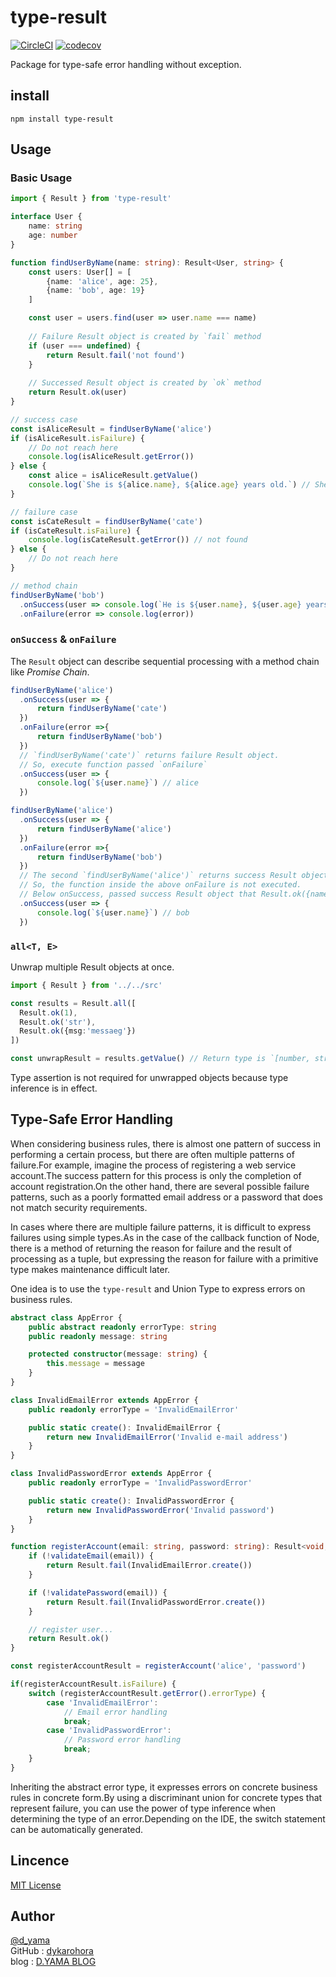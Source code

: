 # type-result

[![CircleCI](https://circleci.com/gh/dykarohora/ResultType.svg?style=svg)](https://circleci.com/gh/dykarohora/ResultType)
[![codecov](https://codecov.io/gh/dykarohora/ResultType/branch/master/graph/badge.svg)](https://codecov.io/gh/dykarohora/ResultType)

Package for type-safe error handling without exception.

## install

`npm install type-result`

## Usage

### Basic Usage

```typescript
import { Result } from 'type-result'

interface User {
    name: string
    age: number
}

function findUserByName(name: string): Result<User, string> {
    const users: User[] = [
        {name: 'alice', age: 25},
        {name: 'bob', age: 19}
    ]

    const user = users.find(user => user.name === name)
    
    // Failure Result object is created by `fail` method
    if (user === undefined) {
        return Result.fail('not found')
    }
    
    // Successed Result object is created by `ok` method
    return Result.ok(user)
}

// success case
const isAliceResult = findUserByName('alice')
if (isAliceResult.isFailure) {
    // Do not reach here
    console.log(isAliceResult.getError())
} else {
    const alice = isAliceResult.getValue()
    console.log(`She is ${alice.name}, ${alice.age} years old.`) // She is alice, 25 years old.
}

// failure case
const isCateResult = findUserByName('cate')
if (isCateResult.isFailure) {
    console.log(isCateResult.getError()) // not found
} else {
    // Do not reach here
}

// method chain
findUserByName('bob')
  .onSuccess(user => console.log(`He is ${user.name}, ${user.age} years old`)) // He is bob, 19 years old
  .onFailure(error => console.log(error))
```

### `onSuccess` & `onFailure`

The `Result` object can describe sequential processing with a method chain like *Promise Chain*.

```typescript
findUserByName('alice')
  .onSuccess(user => {
      return findUserByName('cate')
  })
  .onFailure(error =>{
      return findUserByName('bob')
  })
  // `findUserByName('cate')` returns failure Result object.
  // So, execute function passed `onFailure`
  .onSuccess(user => {
      console.log(`${user.name}`) // alice
  })

findUserByName('alice')
  .onSuccess(user => {
      return findUserByName('alice')
  })
  .onFailure(error =>{
      return findUserByName('bob')
  })
  // The second `findUserByName('alice')` returns success Result object.
  // So, the function inside the above onFailure is not executed.
  // Below onSuccess, passed success Result object that Result.ok({name:'alice', age:25}) 
  .onSuccess(user => {
      console.log(`${user.name}`) // bob
  })
```

### `all<T, E>`

Unwrap multiple Result objects at once.

```typescript
import { Result } from '../../src'

const results = Result.all([
  Result.ok(1),
  Result.ok('str'),
  Result.ok({msg:'messaeg'})
])

const unwrapResult = results.getValue() // Return type is `[number, string, {msg:string}]
```

Type assertion is not required for unwrapped objects because type inference is in effect.

## Type-Safe Error Handling

When considering business rules, there is almost one pattern of success in performing a certain process, but there are often multiple patterns of failure.For example, imagine the process of registering a web service account.The success pattern for this process is only the completion of account registration.On the other hand, there are several possible failure patterns, such as a poorly formatted email address or a password that does not match security requirements.  

In cases where there are multiple failure patterns, it is difficult to express failures using simple types.As in the case of the callback function of Node, there is a method of returning the reason for failure and the result of processing as a tuple, but expressing the reason for failure with a primitive type makes maintenance difficult later.  

One idea is to use the `type-result` and Union Type to express errors on business rules.

```typescript
abstract class AppError {
    public abstract readonly errorType: string
    public readonly message: string

    protected constructor(message: string) {
        this.message = message
    }
}

class InvalidEmailError extends AppError {
    public readonly errorType = 'InvalidEmailError'

    public static create(): InvalidEmailError {
        return new InvalidEmailError('Invalid e-mail address')
    }
}

class InvalidPasswordError extends AppError {
    public readonly errorType = 'InvalidPasswordError'

    public static create(): InvalidPasswordError {
        return new InvalidPasswordError('Invalid password')
    }
}

function registerAccount(email: string, password: string): Result<void, InvalidEmailError | InvalidPasswordError> {
    if (!validateEmail(email)) {
        return Result.fail(InvalidEmailError.create())
    }

    if (!validatePassword(email)) {
        return Result.fail(InvalidPasswordError.create())
    }

    // register user...
    return Result.ok()
}

const registerAccountResult = registerAccount('alice', 'password')

if(registerAccountResult.isFailure) {
    switch (registerAccountResult.getError().errorType) {
        case 'InvalidEmailError':
            // Email error handling
            break;
        case 'InvalidPasswordError':
            // Password error handling
            break;
    }
}
```

Inheriting the abstract error type, it expresses errors on concrete business rules in concrete form.By using a discriminant union for concrete types that represent failure, you can use the power of type inference when determining the type of an error.Depending on the IDE, the switch statement can be automatically generated.  

## Lincence

[MIT License](https://github.com/dykarohora/ResultType/blob/master/LICENSE)

## Author

[@d_yama](https://twitter.com/dy_karous)  
GitHub : [dykarohora](https://github.com/dykarohora)  
blog : [D.YAMA BLOG](https://blog-mk2.d-yama7.com/)
